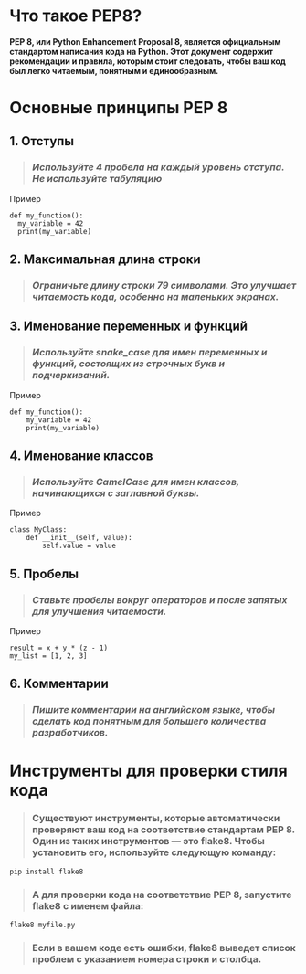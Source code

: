 # Что такое PEP8?

#### PEP 8, или Python Enhancement Proposal 8, является официальным стандартом написания кода на Python. Этот документ содержит рекомендации и правила, которым стоит следовать, чтобы ваш код был легко читаемым, понятным и единообразным.

# Основные принципы PEP 8

## 1. Отступы

> ### *Используйте 4 пробела на каждый уровень отступа. Не используйте табуляцию*

Пример

```
def my_function():
  my_variable = 42
  print(my_variable)
```

## 2. Максимальная длина строки

> ### *Ограничьте длину строки 79 символами. Это улучшает читаемость кода, особенно на маленьких экранах.*

## 3. Именование переменных и функций

> ### *Используйте snake_case для имен переменных и функций, состоящих из строчных букв и подчеркиваний.*

Пример 

```
def my_function():
    my_variable = 42
    print(my_variable)
```

## 4. Именование классов

> ### *Используйте CamelCase для имен классов, начинающихся с заглавной буквы.*

Пример

```
class MyClass:
    def __init__(self, value):
        self.value = value
```

## 5. Пробелы

> ### *Ставьте пробелы вокруг операторов и после запятых для улучшения читаемости.*

Пример 

```
result = x + y * (z - 1)
my_list = [1, 2, 3]
```

## 6. Комментарии

> ### *Пишите комментарии на английском языке, чтобы сделать код понятным для большего количества разработчиков.*

# Инструменты для проверки стиля кода

> ### Существуют инструменты, которые автоматически проверяют ваш код на соответствие стандартам PEP 8. Один из таких инструментов — это flake8. Чтобы установить его, используйте следующую команду:

```
pip install flake8
```

> ### А для проверки кода на соответствие PEP 8, запустите flake8 с именем файла:

```
flake8 myfile.py
```

> ### Если в вашем коде есть ошибки, flake8 выведет список проблем с указанием номера строки и столбца.

